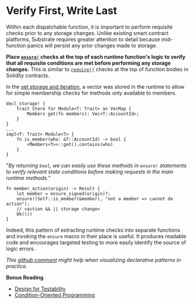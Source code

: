 # Verify First, Write Last

Within each dispatchable function, it is important to perform requisite checks prior to any storage
changes. Unlike existing smart contract platforms, Substrate requires greater attention to detail
because mid-function panics will persist any prior changes made to storage.

**Place [`ensure!`](https://substrate.dev/rustdocs/v2.0.0-rc2/frame_support/macro.ensure.html) checks at the top of
each runtime function's logic to verify that all requisite conditions are met before performing any
storage changes.** This is similar to
[`require()`](https://ethereum.stackexchange.com/questions/15166/difference-between-require-and-assert-and-the-difference-between-revert-and-thro)
checks at the top of function bodies in Solidity contracts.

In the [set storage and iteration](../storage/iterate.md), a vector was stored in the runtime to
allow for simple membership checks for methods only available to members.

```rust, ignore
decl_storage! {
	trait Store for Module<T: Trait> as VecMap {
        Members get(fn members): Vec<T::AccountId>;
	}
}
...
impl<T: Trait> Module<T> {
    fn is_member(who: &T::AccountId) -> bool {
        <Members<T>>::get().contains(who)
    }
}
```

"_By returning `bool`, we can easily use these methods in `ensure!` statements to verify relevant
state conditions before making requests in the main runtime methods._"

```rust, ignore
fn member_action(origin) -> Result {
    let member = ensure_signed(origin)?;
    ensure!(Self::is_member(&member), "not a member => cannot do action");
    // <action && || storage change>
    Ok(())
}
```

Indeed, this pattern of extracting runtime checks into separate functions and invoking the `ensure`
macro in their place is useful. It produces readable code and encourages targeted testing to more
easily identify the source of logic errors.

_This
[github comment](https://github.com/substrate-developer-hub/substrate-collectables-workshop/pull/55#discussion_r258147961)
might help when visualizing declarative patterns in practice._

**Bonus Reading**

-   [Design for Testability](https://blog.nelhage.com/2016/03/design-for-testability/)
-   [Condition-Oriented Programming](https://www.parity.io/condition-oriented-programming/)
